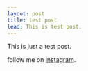 ```yaml
---
layout: post
title: test post
lead: This is test post.
---
```


This is just a test post.

follow me on [instagram](https://www.instagram.com/algotyrnt/).